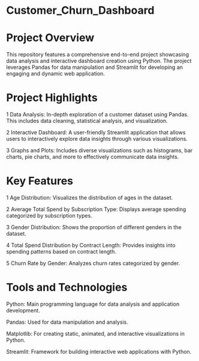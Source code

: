 # Customer_Churn_Dashboard

# Project Overview

This repository features a comprehensive end-to-end project showcasing data analysis and interactive dashboard creation using Python. The project leverages Pandas for data manipulation and Streamlit for developing an engaging and dynamic web application.

# Project Highlights
1 Data Analysis: In-depth exploration of a customer dataset using Pandas. This includes data cleaning, statistical analysis, and visualization.

2 Interactive Dashboard: A user-friendly Streamlit application that allows users to interactively explore data insights through various visualizations.

3 Graphs and Plots: Includes diverse visualizations such as histograms, bar charts, pie charts, and more to effectively communicate data insights.


# Key Features

1 Age Distribution: Visualizes the distribution of ages in the dataset.

2 Average Total Spend by Subscription Type: Displays average spending categorized by subscription types.

3 Gender Distribution: Shows the proportion of different genders in the dataset.

4 Total Spend Distribution by Contract Length: Provides insights into spending patterns based on contract length.

5 Churn Rate by Gender: Analyzes churn rates categorized by gender.




# Tools and Technologies

Python: Main programming language for data analysis and application development.

Pandas: Used for data manipulation and analysis.

Matplotlib: For creating static, animated, and interactive visualizations in Python.

Streamlit: Framework for building interactive web applications with Python.

